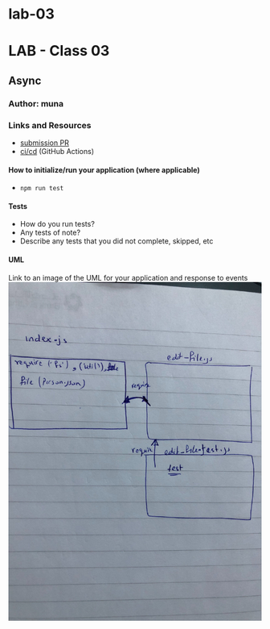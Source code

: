 # lab-03

# LAB - Class 03

## Async

### Author: muna

### Links and Resources

- [submission PR]()
- [ci/cd]() (GitHub Actions)



#### How to initialize/run your application (where applicable)

-  `npm run test`

#### Tests

- How do you run tests?
- Any tests of note?
- Describe any tests that you did not complete, skipped, etc

#### UML

Link to an image of the UML for your application and response to events
![UML](uml.jpg)
